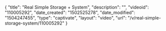 {
    "title": "Real Simple Storage + System",
    "description": "",
    "videoid": "110005292",
    "date_created": "1502525278",
    "date_modified": "1504247455",
    "type": "captivate",
    "layout": "video",
    "url": "\/v\/real-simple-storage-system\/110005292"
}
